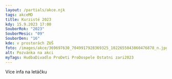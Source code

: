```yaml
---
layout: /partials/akce.njk
tags: akceMD
title: Kurzisté 2023
kdy: 15.9.2023 17:00
SouborRok: "2023"
SouborMesic: "09"
SouborDen: "16"
kde: v prostorách ZUŠ
foto: /images/akce/369697630_7049917928369325_1022655043860476878_n.jpg
alt: Pozvánka na akci
myTags: HudbaDivadlo ProDeti ProDospele Ostatni zari2023
---
```

V﻿íce infa na letáčku